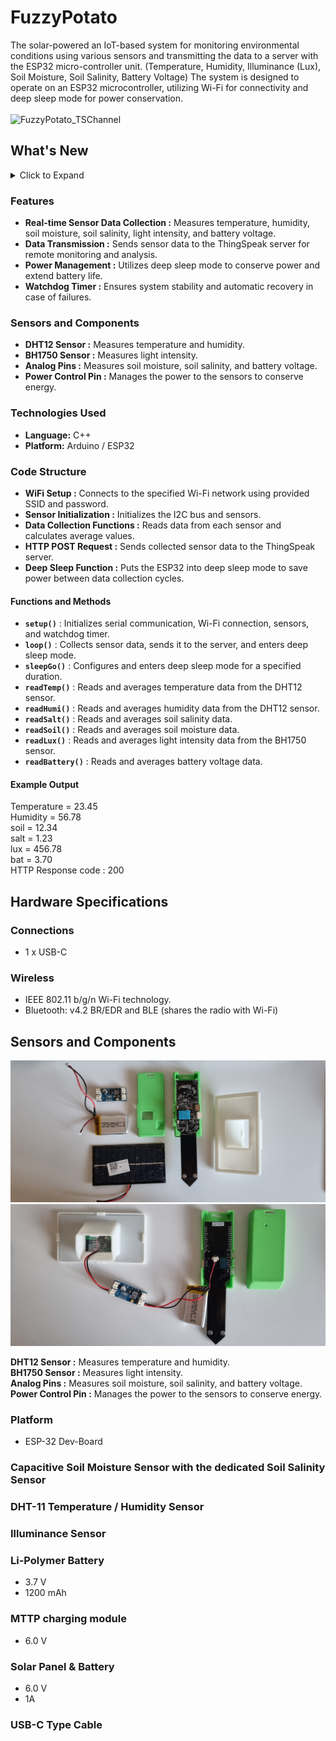 # FuzzyPotato
The solar-powered an IoT-based system for monitoring environmental conditions using various sensors and transmitting the data to a server with the ESP32 micro-controller unit. (Temperature, Humidity, Illuminance (Lux), Soil Moisture, Soil Salinity, Battery Voltage) The system is designed to operate on an ESP32 microcontroller, utilizing Wi-Fi for connectivity and deep sleep mode for power conservation.
<br><br>
![FuzzyPotato_TSChannel](Web_capture_27-6-2022_05925.png)

## What's New
<details>
<summary>Click to Expand</summary>
  
### v1.0
#### April 30, 2021
> [Initial Release](https://github.com/happybono/FuzzyPotato/commit/69261c0585d91c82cd700f809ad399d5e69eef05)
  
#### December 6, 2021
> [Now supports E-mail notifications.](https://github.com/happybono/FuzzyPotato/blob/main/MATLAB%20Analysis/Email%20Notifications.m)
  
#### February 4, 2022
> [Added comments within the source code.](https://github.com/happybono/FuzzyPotato/blob/main/FuzzyPotato/FuzzyPotato.ino)
  
#### March 4, 2022
> [Uploaded required libraries.](https://github.com/happybono/FuzzyPotato/tree/main/Libraries)
  
#### June 27, 2022
> [Improvements in the remaining battery calculation algorithm.](https://github.com/happybono/FuzzyPotato/blob/main/Plugins/StatusUpdates/JavaScript.js)
</details>

### Features
- **Real-time Sensor Data Collection :** Measures temperature, humidity, soil moisture, soil salinity, light intensity, and battery voltage.
- **Data Transmission :** Sends sensor data to the ThingSpeak server for remote monitoring and analysis.
- **Power Management :** Utilizes deep sleep mode to conserve power and extend battery life.
- **Watchdog Timer :** Ensures system stability and automatic recovery in case of failures.

### Sensors and Components
- **DHT12 Sensor :** Measures temperature and humidity.
- **BH1750 Sensor :** Measures light intensity.
- **Analog Pins :** Measures soil moisture, soil salinity, and battery voltage.
- **Power Control Pin :** Manages the power to the sensors to conserve energy.

### Technologies Used
- **Language:** C++
- **Platform:** Arduino / ESP32

### Code Structure
- **WiFi Setup :** Connects to the specified Wi-Fi network using provided SSID and password.
- **Sensor Initialization :** Initializes the I2C bus and sensors.
- **Data Collection Functions :** Reads data from each sensor and calculates average values.
- **HTTP POST Request :** Sends collected sensor data to the ThingSpeak server.
- **Deep Sleep Function :** Puts the ESP32 into deep sleep mode to save power between data collection cycles.

#### Functions and Methods
- **`setup()`** : Initializes serial communication, Wi-Fi connection, sensors, and watchdog timer.
- **`loop()`** : Collects sensor data, sends it to the server, and enters deep sleep mode.
- **`sleepGo()`** : Configures and enters deep sleep mode for a specified duration.
- **`readTemp()`** : Reads and averages temperature data from the DHT12 sensor.
- **`readHumi()`** : Reads and averages humidity data from the DHT12 sensor.
- **`readSalt()`** : Reads and averages soil salinity data.
- **`readSoil()`** : Reads and averages soil moisture data.
- **`readLux()`** : Reads and averages light intensity data from the BH1750 sensor.
- **`readBattery()`** : Reads and averages battery voltage data.

#### Example Output
Temperature = 23.45 </br>
Humidity    = 56.78 </br>
soil = 12.34 </br>
salt = 1.23 </br>
lux = 456.78 </br>
bat = 3.70 </br>
HTTP Response code : 200 </br>

## Hardware Specifications
### Connections
* 1 x USB-C

### Wireless
* IEEE 802.11 b/g/n Wi-Fi technology.
* Bluetooth: v4.2 BR/EDR and BLE (shares the radio with Wi-Fi)

## Sensors and Components
![FuzzyPotato_Equipment](FuzzyPotato_Equipment.jpg)
![FuzzyPotato_Assembled](FuzzyPotato_Assembled.jpg)

**DHT12 Sensor :** Measures temperature and humidity. </br>
**BH1750 Sensor :** Measures light intensity. </br>
**Analog Pins :** Measures soil moisture, soil salinity, and battery voltage. </br>
**Power Control Pin :** Manages the power to the sensors to conserve energy. </br>

### Platform
* ESP-32 Dev-Board

### Capacitive Soil Moisture Sensor with the dedicated Soil Salinity Sensor 

### DHT-11 Temperature / Humidity Sensor

### Illuminance Sensor

### Li-Polymer Battery
* 3.7 V
* 1200 mAh

### MTTP charging module
- 6.0 V

### Solar Panel & Battery
- 6.0 V
- 1A

### USB-C Type Cable
